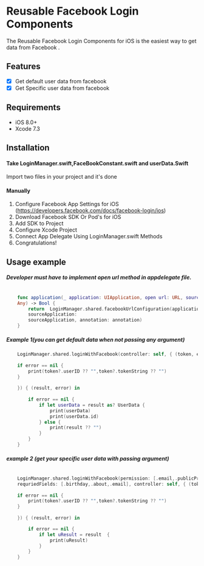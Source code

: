 # Reusable Facebook Login Components


The Reusable Facebook Login Components  for iOS is the easiest way to get data  from Facebook .


## Features

- [x] Get default user data from facebook
- [x] Get Specific user data from facebook

## Requirements

- iOS 8.0+
- Xcode 7.3

## Installation

#### Take LoginManager.swift,FaceBookConstant.swift and userData.Swift
Import two files in your project and it's done

#### Manually
1. Configure Facebook App Settings for iOS (https://developers.facebook.com/docs/facebook-login/ios)
2. Download Facebook SDK Or Pod's for iOS
3. Add SDK to Project
4. Configure Xcode Project
5. Connect App Delegate Using LoginManager.swift Methods
6. Congratulations!

## Usage example

##### Developer must have to implement open url method in appdelegate file.

```swift

    func application(_ application: UIApplication, open url: URL, sourceApplication: String?, annotation:
    Any) -> Bool {
        return  LoginManager.shared.facebookUrlConfiguration(application, open: url,
        sourceApplication:
        sourceApplication, annotation: annotation)
    }
```

##### Example 1(you can get default data when not passing any argument)

```swift
    LoginManager.shared.loginWithFacebook(controller: self, { (token, error) in
    
    if error == nil {
        print(token?.userID ?? "",token?.tokenString ?? "")
    }
    
    }) { (result, error) in
    
        if error == nil {
            if let userData = result as? UserData {
                print(userData)
                print(userData.id)
            } else {
                print(result ?? "")
            }
        }
    }
```

##### example 2 (get your specific user data with passing argument)

```swift

    LoginManager.shared.loginWithFacebook(permission: [.email,.publicProfile,.userBirthday],
    requriedFields: [.birthday,.about,.email], controller: self, { (token, error) in
    
    if error == nil {
        print(token?.userID ?? "",token?.tokenString ?? "")
    }
    
    }) { (result, error) in

        if error == nil {
            if let uResult = result  {
                print(uResult)
            }
        }
    }

```
